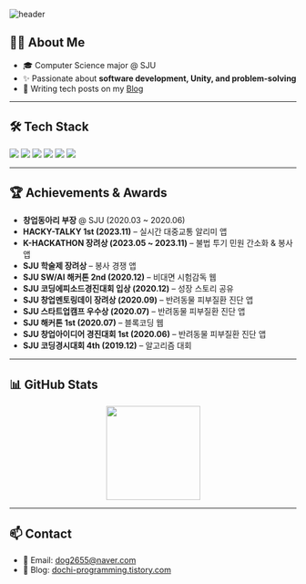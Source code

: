 ![header](https://capsule-render.vercel.app/api?type=waving&color=gradient&height=250&section=header&text=Hi%20I'm%20Yuseong👋&fontSize=35&fontAlign=70&fontAlignY=40)

## 👨‍💻 About Me
- 🎓 Computer Science major @ SJU  
- ✨ Passionate about **software development, Unity, and problem-solving**  
- 📖 Writing tech posts on my [Blog](https://dochi-programming.tistory.com)  

---

## 🛠 Tech Stack
<p>
  <img src="https://img.shields.io/badge/C%23-239120?style=flat&logo=csharp&logoColor=white"/>
  <img src="https://img.shields.io/badge/Unity-000000?style=flat&logo=unity&logoColor=white"/>
  <img src="https://img.shields.io/badge/HTML-E34F26?style=flat&logo=HTML5&logoColor=white"/>
  <img src="https://img.shields.io/badge/CSS-1572B6?style=flat&logo=css3&logoColor=white"/>
  <img src="https://img.shields.io/badge/JavaScript-F7DF1E?style=flat&logo=javascript&logoColor=black"/>
  <img src="https://img.shields.io/badge/React-61DAFB?style=flat&logo=react&logoColor=black"/>
</p>

---

## 🏆 Achievements & Awards
- **창업동아리 부장** @ SJU (2020.03 ~ 2020.06)  
- **HACKY-TALKY 1st (2023.11)** – 실시간 대중교통 알리미 앱  
- **K-HACKATHON 장려상 (2023.05 ~ 2023.11)** – 불법 투기 민원 간소화 & 봉사 앱  
- **SJU 학술제 장려상** – 봉사 경쟁 앱  
- **SJU SW/AI 해커톤 2nd (2020.12)** – 비대면 시험감독 웹  
- **SJU 코딩에피소드경진대회 입상 (2020.12)** – 성장 스토리 공유  
- **SJU 창업멘토링데이 장려상 (2020.09)** – 반려동물 피부질환 진단 앱  
- **SJU 스타트업캠프 우수상 (2020.07)** – 반려동물 피부질환 진단 앱  
- **SJU 해커톤 1st (2020.07)** – 블록코딩 웹  
- **SJU 창업아이디어 경진대회 1st (2020.06)** – 반려동물 피부질환 진단 앱  
- **SJU 코딩경시대회 4th (2019.12)** – 알고리즘 대회  

---

## 📊 GitHub Stats
<p align="center">
  <img src="https://github-readme-stats.vercel.app/api/top-langs/?username=imysh578&layout=compact&theme=nord&hide_border=true" height="165"/>

---

## 📫 Contact
- 📧 Email: dog2655@naver.com
- 📝 Blog: [dochi-programming.tistory.com](https://dochi-programming.tistory.com)  
